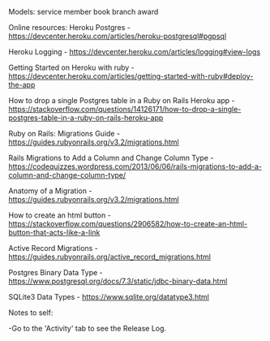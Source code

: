Models:
service member
book
branch
award

Online resources:
Heroku Postgres - https://devcenter.heroku.com/articles/heroku-postgresql#pgpsql

Heroku Logging - https://devcenter.heroku.com/articles/logging#view-logs

Getting Started on Heroku with ruby - https://devcenter.heroku.com/articles/getting-started-with-ruby#deploy-the-app

How to drop a single Postgres table in a Ruby on Rails Heroku app - https://stackoverflow.com/questions/14126171/how-to-drop-a-single-postgres-table-in-a-ruby-on-rails-heroku-app

Ruby on Rails: Migrations Guide - https://guides.rubyonrails.org/v3.2/migrations.html

Rails Migrations to Add a Column and Change Column Type - https://codequizzes.wordpress.com/2013/06/06/rails-migrations-to-add-a-column-and-change-column-type/

Anatomy of a Migration - https://guides.rubyonrails.org/v3.2/migrations.html

How to create an html button - https://stackoverflow.com/questions/2906582/how-to-create-an-html-button-that-acts-like-a-link

Active Record Migrations - https://guides.rubyonrails.org/active_record_migrations.html

Postgres Binary Data Type - https://www.postgresql.org/docs/7.3/static/jdbc-binary-data.html

SQLite3 Data Types - https://www.sqlite.org/datatype3.html




Notes to self:

-Go to the 'Activity' tab to see the Release Log.